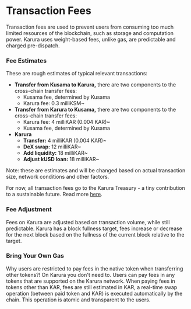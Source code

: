 # Transaction Fees

Transaction fees are used to prevent users from consuming too much limited resources of the blockchain, such as storage and computation power. Karura uses weight-based fees, unlike gas, are predictable and charged pre-dispatch. 

### Fee Estimates

These are rough estimates of typical relevant transactions:

* **Transfer from Kusama to Karura,** there are two components to the cross-chain transfer fees:
  * Kusama fee, determined by Kusama
  * Karura fee: 0.3 milliKSM~
* **Transfer from Karura to Kusama,** there are two components to the cross-chain transfer fees:
  * Karura fee: 4 milliKAR \(0.004 KAR\)~
  * Kusama fee, determined by Kusama
* **Karura** 
  * **Transfer:** 4 milliKAR \(0.004 KAR\)~
  * **DeX swap:** 12 milliKAR~
  * **Add liquidity:** 18 milliKAR~
  * **Adjust kUSD loan:** 18 milliKAR~

Note: these are estimates and will be changed based on actual transaction size, network conditions and other factors.

For now, all transaction fees go to the Karura Treasury - a tiny contribution to a sustainable future. Read more [here](treasury.md).

### Fee Adjustment <a id="fee-adjustment"></a>

Fees on Karura are adjusted based on transaction volume, while still predictable. Karura has a block fullness target, fees increase or decrease for the next block based on the fullness of the current block relative to the target. 

### Bring Your Own Gas

Why users are restricted to pay fees in the native token when transferring other tokens?! On Karura you don't need to. Users can pay fees in any tokens that are supported on the Karura network. When paying fees in tokens other than KAR, fees are still estimated in KAR, a real-time swap operation \(between paid token and KAR\) is executed automatically by the chain. This operation is atomic and transparent to the users. 

